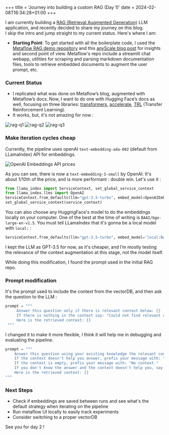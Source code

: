 +++
title = 'Journey into building a custom RAG (Day 1)'
date = 2024-02-08T16:34:28+01:00
+++

I am currently building a [RAG (Retrieval Augmented Generation)](https://blog.lays.pro/posts/how-to-build-a-rag/) LLM application, and recently
 decided to share my journey on this blog.  
 I skip the intro and jump straight to my current status. Here's where I am:

- **Starting Point**: To get started with all the boilerplate code, I used the
 [Metaflow RAG demo repository](https://github.com/outerbounds/rag-demo) and this
 [anyScale blog post](https://www.anyscale.com/blog/a-comprehensive-guide-for-building-rag-based-llm-applications-part-1)
 for insights and second point of view.
 Metaflow's repo include a streamlit chat webapp, utilities for scraping and parsing markdown documentation files,
  tools to retrieve embedded documents to augment the user prompt, etc.

### Current Status

- I replicated what was done on Metaflow’s blog, augmented with Metaflow’s docs. 
Now, I want to do one with Hugging Face’s docs as well, focusing on three libraries: [transformers](https://huggingface.co/docs/transformers/index), 
[accelerate](https://huggingface.co/docs/accelerate), [TRL](https://huggingface.co/docs/trl/) (Transfer Reinforcement Learning).
- It works, but, it's not amazing for now : 

![rag-q1](/rag-q1.png)
![rag-q2](/rag-q2.png)
![rag-q3](/rag-q3.png)

<!-- TODO: include screenshot of current responses -->


### Make iteration cycles cheap

Currently, the pipeline uses openAI `text-embedding-ada-002` (default from LLamaIndex) API for embeddings. 

![OpenAI Embeddings API prices](/openai-embedding-price.png)

As you can see, there is now a `text-embedding-3-small` by OpenAI. It's about 1/10th of the price, and is 
more performant : double win. Let's use it :

```python
from llama_index import ServiceContext, set_global_service_context
from llama_index.llms import OpenAI
ServiceContext.from_defaults(llm="gpt-3.5-turbo", embed_model=OpenAIEmbedding(model='text-embedding-3-small'))
set_global_service_context(service_context)
```

You can also choose any HuggingFace's model to do the embeddings locally on your computer. One of the best 
at the time of writing is `BAAI/bge-large-en-v1.5`. You must tell LLamaIndex that it's gonna be a local model with `local:` : 
```python
ServiceContext.from_defaults(llm="gpt-3.5-turbo", embed_model='local:BAAI/bge-large-en-v1.5')
```

I kept the LLM as GPT-3.5 for now, as it's cheaper, and I’m mostly testing the relevance of the context augmentation at this stage, not the model itself.

While doing this modification, I found the prompt used in the initial RAG repo. 

### Prompt modification

It's the prompt used to include the context from the vectorDB, and then ask the question to the LLM :
 
```python
prompt = """
     Answer this question only if there is relevant context below: {}
     If there is nothing in the context say: "Could not find relevant context."
     Here is the retrieved context: {}
 """
```

I changed it to make it more flexible, I think it will help me in debugging and evaluating the pipeline.

```python 
prompt = """
    Answer this question using your existing knowledge the relevant context below: {}
    If the context doesn't help you answer, prefix your message with: "Context not relevant."
    If the context is empty, prefix your message with: "No context."
    If you don't know the answer and the context doesn't help you, say "I don't know".
    Here is the retrieved context: {}
"""
```

### Next Steps

- Check if embeddings are saved between runs and see what's the default strategy when iterating on the pipeline
- Run metaflow UI locally to easily track experiments
- Consider switching to a proper vectorDB

See you for day 2 !